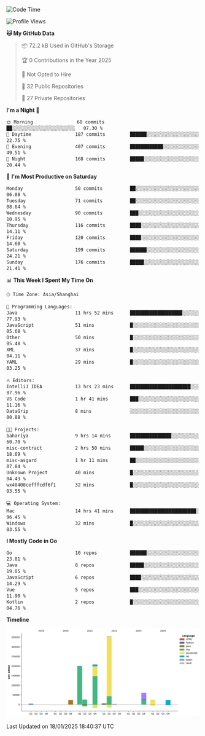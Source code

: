 <!--START_SECTION:waka-->
![Code Time](http://img.shields.io/badge/Code%20Time-3%2C964%20hrs%2046%20mins-blue)

![Profile Views](http://img.shields.io/badge/Profile%20Views-0-blue)

**🐱 My GitHub Data** 

> 📦 72.2 kB Used in GitHub's Storage 
 > 
> 🏆 0 Contributions in the Year 2025
 > 
> 🚫 Not Opted to Hire
 > 
> 📜 32 Public Repositories 
 > 
> 🔑 27 Private Repositories 
 > 
**I'm a Night 🦉** 

```text
🌞 Morning                60 commits          ██░░░░░░░░░░░░░░░░░░░░░░░   07.30 % 
🌆 Daytime                187 commits         ██████░░░░░░░░░░░░░░░░░░░   22.75 % 
🌃 Evening                407 commits         ████████████░░░░░░░░░░░░░   49.51 % 
🌙 Night                  168 commits         █████░░░░░░░░░░░░░░░░░░░░   20.44 % 
```
📅 **I'm Most Productive on Saturday** 

```text
Monday                   50 commits          ██░░░░░░░░░░░░░░░░░░░░░░░   06.08 % 
Tuesday                  71 commits          ██░░░░░░░░░░░░░░░░░░░░░░░   08.64 % 
Wednesday                90 commits          ███░░░░░░░░░░░░░░░░░░░░░░   10.95 % 
Thursday                 116 commits         ████░░░░░░░░░░░░░░░░░░░░░   14.11 % 
Friday                   120 commits         ████░░░░░░░░░░░░░░░░░░░░░   14.60 % 
Saturday                 199 commits         ██████░░░░░░░░░░░░░░░░░░░   24.21 % 
Sunday                   176 commits         █████░░░░░░░░░░░░░░░░░░░░   21.41 % 
```


📊 **This Week I Spent My Time On** 

```text
🕑︎ Time Zone: Asia/Shanghai

💬 Programming Languages: 
Java                     11 hrs 52 mins      ███████████████████░░░░░░   77.93 % 
JavaScript               51 mins             █░░░░░░░░░░░░░░░░░░░░░░░░   05.68 % 
Other                    50 mins             █░░░░░░░░░░░░░░░░░░░░░░░░   05.48 % 
XML                      37 mins             █░░░░░░░░░░░░░░░░░░░░░░░░   04.11 % 
YAML                     29 mins             █░░░░░░░░░░░░░░░░░░░░░░░░   03.25 % 

🔥 Editors: 
IntelliJ IDEA            13 hrs 23 mins      ██████████████████████░░░   87.96 % 
VS Code                  1 hr 41 mins        ███░░░░░░░░░░░░░░░░░░░░░░   11.16 % 
DataGrip                 8 mins              ░░░░░░░░░░░░░░░░░░░░░░░░░   00.88 % 

🐱‍💻 Projects: 
bahariya                 9 hrs 14 mins       ███████████████░░░░░░░░░░   60.70 % 
misc-contract            2 hrs 50 mins       █████░░░░░░░░░░░░░░░░░░░░   18.69 % 
misc-asgard              1 hr 11 mins        ██░░░░░░░░░░░░░░░░░░░░░░░   07.84 % 
Unknown Project          40 mins             █░░░░░░░░░░░░░░░░░░░░░░░░   04.43 % 
wx40408cefffcdf6f1       32 mins             █░░░░░░░░░░░░░░░░░░░░░░░░   03.55 % 

💻 Operating System: 
Mac                      14 hrs 41 mins      ████████████████████████░   96.45 % 
Windows                  32 mins             █░░░░░░░░░░░░░░░░░░░░░░░░   03.55 % 
```

**I Mostly Code in Go** 

```text
Go                       10 repos            ██████░░░░░░░░░░░░░░░░░░░   23.81 % 
Java                     8 repos             █████░░░░░░░░░░░░░░░░░░░░   19.05 % 
JavaScript               6 repos             ████░░░░░░░░░░░░░░░░░░░░░   14.29 % 
Vue                      5 repos             ███░░░░░░░░░░░░░░░░░░░░░░   11.90 % 
Kotlin                   2 repos             █░░░░░░░░░░░░░░░░░░░░░░░░   04.76 % 
```



**Timeline**

![Lines of Code chart](https://raw.githubusercontent.com/youtiaoguagua/youtiaoguagua/master/assets/bar_graph.png)


 Last Updated on 18/01/2025 18:40:37 UTC
<!--END_SECTION:waka-->
